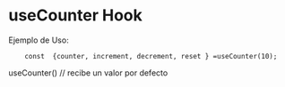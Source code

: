 # useCounter Hook

Ejemplo de Uso:

```
    const  {counter, increment, decrement, reset } =useCounter(10);
```

useCounter() // recibe un valor por defecto
